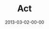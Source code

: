 ---
layout: message
category: message
series: "Follow the Leader"
title: "Act"
date: 2013-03-02-00-00
message_id: 769
audio: "http://s3.amazonaws.com/crossroads-media/messages/audio/followtheleader-04.mp3"
audio-duration: "41:10"
program: "http://s3.amazonaws.com/crossroads-media/documents/03_02-03_13Program_LO.pdf"
description: "Brian Tome talks about learning how to act on what the Leader is asking us to do."
video: "http://s3.amazonaws.com/crossroads-media/messages/video/followtheleader-04.mp4"
video-duration: "41:15"
yt-embed-url: "//www.youtube.com/embed/m8NNMtIFUvI"
video-image: "http://s3.amazonaws.com/crossroads-media/images/followtheleader-04-still.jpg"
tag: 
 - brian-tome
 - following
 - act
 - game-change
 - program
explicit: false
---